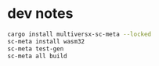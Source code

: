 # dev notes

```bash
cargo install multiversx-sc-meta --locked
sc-meta install wasm32
sc-meta test-gen
sc-meta all build
```
